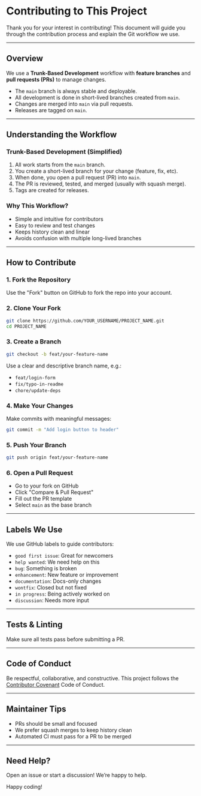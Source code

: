 # Contributing to This Project

Thank you for your interest in contributing! This document will guide you through the contribution process and explain the Git workflow we use.

---

## Overview

We use a **Trunk-Based Development** workflow with **feature branches** and **pull requests (PRs)** to manage changes.

- The `main` branch is always stable and deployable.
- All development is done in short-lived branches created from `main`.
- Changes are merged into `main` via pull requests.
- Releases are tagged on `main`.

---

## Understanding the Workflow

### Trunk-Based Development (Simplified)

1. All work starts from the `main` branch.
2. You create a short-lived branch for your change (feature, fix, etc).
3. When done, you open a pull request (PR) into `main`.
4. The PR is reviewed, tested, and merged (usually with squash merge).
5. Tags are created for releases.

### Why This Workflow?

- Simple and intuitive for contributors
- Easy to review and test changes
- Keeps history clean and linear
- Avoids confusion with multiple long-lived branches

---

## How to Contribute

### 1. Fork the Repository

Use the "Fork" button on GitHub to fork the repo into your account.

### 2. Clone Your Fork

```bash
git clone https://github.com/YOUR_USERNAME/PROJECT_NAME.git
cd PROJECT_NAME
```

### 3. Create a Branch

```bash
git checkout -b feat/your-feature-name
```

Use a clear and descriptive branch name, e.g.:

- `feat/login-form`
- `fix/typo-in-readme`
- `chore/update-deps`

### 4. Make Your Changes

Make commits with meaningful messages:

```bash
git commit -m "Add login button to header"
```

### 5. Push Your Branch

```bash
git push origin feat/your-feature-name
```

### 6. Open a Pull Request

- Go to your fork on GitHub
- Click "Compare & Pull Request"
- Fill out the PR template
- Select `main` as the base branch

---

## Labels We Use

We use GitHub labels to guide contributors:

- `good first issue`: Great for newcomers
- `help wanted`: We need help on this
- `bug`: Something is broken
- `enhancement`: New feature or improvement
- `documentation`: Docs-only changes
- `wontfix`: Closed but not fixed
- `in progress`: Being actively worked on
- `discussion`: Needs more input

---

## Tests & Linting

Make sure all tests pass before submitting a PR.

---

## Code of Conduct

Be respectful, collaborative, and constructive. This project follows the [Contributor Covenant](https://www.contributor-covenant.org/) Code of Conduct.

---

## Maintainer Tips

- PRs should be small and focused
- We prefer squash merges to keep history clean
- Automated CI must pass for a PR to be merged

---

## Need Help?

Open an issue or start a discussion! We’re happy to help.

Happy coding! 